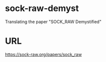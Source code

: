 # sock-raw-demyst

Translating the paper "SOCK\_RAW Demystified"

# URL
https://sock-raw.org/papers/sock_raw
